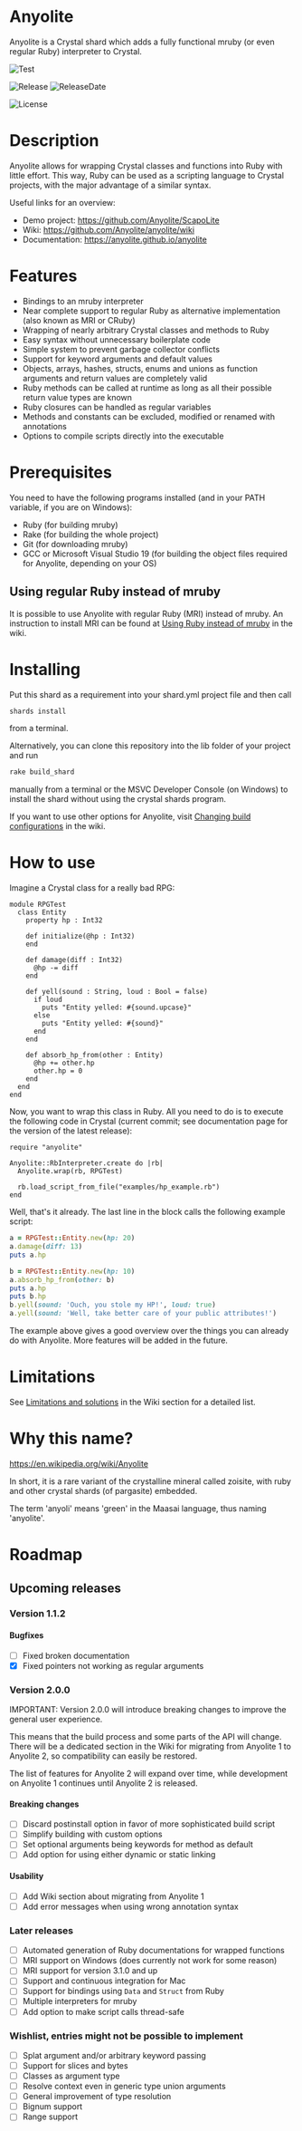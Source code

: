 # Anyolite

Anyolite is a Crystal shard which adds a fully functional mruby (or even regular Ruby) interpreter to Crystal.

![Test](https://github.com/Anyolite/anyolite/workflows/Test/badge.svg)

![Release](https://img.shields.io/github/v/release/Anyolite/anyolite)
![ReleaseDate](https://img.shields.io/github/release-date/Anyolite/anyolite)

![License](https://img.shields.io/github/license/Anyolite/anyolite)

# Description

Anyolite allows for wrapping Crystal classes and functions into Ruby with little effort.
This way, Ruby can be used as a scripting language to Crystal projects, with the major advantage of a similar syntax.

Useful links for an overview:
* Demo project: https://github.com/Anyolite/ScapoLite
* Wiki: https://github.com/Anyolite/anyolite/wiki
* Documentation: https://anyolite.github.io/anyolite

# Features

* Bindings to an mruby interpreter
* Near complete support to regular Ruby as alternative implementation (also known as MRI or CRuby)
* Wrapping of nearly arbitrary Crystal classes and methods to Ruby
* Easy syntax without unnecessary boilerplate code
* Simple system to prevent garbage collector conflicts
* Support for keyword arguments and default values
* Objects, arrays, hashes, structs, enums and unions as function arguments and return values are completely valid
* Ruby methods can be called at runtime as long as all their possible return value types are known
* Ruby closures can be handled as regular variables
* Methods and constants can be excluded, modified or renamed with annotations
* Options to compile scripts directly into the executable

# Prerequisites

You need to have the following programs installed (and in your PATH variable, if you are on Windows):
* Ruby (for building mruby)
* Rake (for building the whole project)
* Git (for downloading mruby)
* GCC or Microsoft Visual Studio 19 (for building the object files required for Anyolite, depending on your OS)

## Using regular Ruby instead of mruby

It is possible to use Anyolite with regular Ruby (MRI) instead of mruby. An instruction to install MRI can be found at [Using Ruby instead of mruby](https://github.com/Anyolite/anyolite/wiki/Using-Ruby-instead-of-mruby) in the wiki.

# Installing

Put this shard as a requirement into your shard.yml project file and then call
```bash
shards install
```
from a terminal.

Alternatively, you can clone this repository into the lib folder of your project and run
```bash
rake build_shard
```
manually from a terminal or the MSVC Developer Console (on Windows) to install the shard without using the crystal shards program.

If you want to use other options for Anyolite, visit [Changing build configurations](https://github.com/Anyolite/anyolite/wiki/Changing-build-configurations) in the wiki.

# How to use

Imagine a Crystal class for a really bad RPG:

```crystal
module RPGTest
  class Entity
    property hp : Int32

    def initialize(@hp : Int32)
    end

    def damage(diff : Int32)
      @hp -= diff
    end

    def yell(sound : String, loud : Bool = false)
      if loud
        puts "Entity yelled: #{sound.upcase}"
      else
        puts "Entity yelled: #{sound}"
      end
    end

    def absorb_hp_from(other : Entity)
      @hp += other.hp
      other.hp = 0
    end
  end
end
```

Now, you want to wrap this class in Ruby. All you need to do is to execute the following code in Crystal (current commit; see documentation page for the version of the latest release):

```crystal
require "anyolite"

Anyolite::RbInterpreter.create do |rb|
  Anyolite.wrap(rb, RPGTest)

  rb.load_script_from_file("examples/hp_example.rb")
end
```

Well, that's it already. 
The last line in the block calls the following example script:

```ruby
a = RPGTest::Entity.new(hp: 20)
a.damage(diff: 13)
puts a.hp

b = RPGTest::Entity.new(hp: 10)
a.absorb_hp_from(other: b)
puts a.hp
puts b.hp
b.yell(sound: 'Ouch, you stole my HP!', loud: true)
a.yell(sound: 'Well, take better care of your public attributes!')
```

The example above gives a good overview over the things you can already do with Anyolite.
More features will be added in the future.

# Limitations

See [Limitations and solutions](https://github.com/Anyolite/anyolite/wiki/Limitations-and-solutions) in the Wiki section for a detailed list.

# Why this name?

https://en.wikipedia.org/wiki/Anyolite

In short, it is a rare variant of the crystalline mineral called zoisite, with ruby and other crystal shards (of pargasite) embedded.

The term 'anyoli' means 'green' in the Maasai language, thus naming 'anyolite'.

# Roadmap

## Upcoming releases

### Version 1.1.2

#### Bugfixes

* [ ] Fixed broken documentation
* [X] Fixed pointers not working as regular arguments

### Version 2.0.0

IMPORTANT: Version 2.0.0 will introduce breaking changes to improve the general user experience.

This means that the build process and some parts of the API will change. There will be a dedicated
section in the Wiki for migrating from Anyolite 1 to Anyolite 2, so compatibility can easily be
restored.

The list of features for Anyolite 2 will expand over time, while development on Anyolite 1 continues
until Anyolite 2 is released.

#### Breaking changes

* [ ] Discard postinstall option in favor of more sophisticated build script
* [ ] Simplify building with custom options
* [ ] Set optional arguments being keywords for method as default
* [ ] Add option for using either dynamic or static linking

#### Usability

* [ ] Add Wiki section about migrating from Anyolite 1
* [ ] Add error messages when using wrong annotation syntax

### Later releases

* [ ] Automated generation of Ruby documentations for wrapped functions
* [ ] MRI support on Windows (does currently not work for some reason)
* [ ] MRI support for version 3.1.0 and up
* [ ] Support and continuous integration for Mac
* [ ] Support for bindings using `Data` and `Struct` from Ruby
* [ ] Multiple interpreters for mruby
* [ ] Add option to make script calls thread-safe

### Wishlist, entries might not be possible to implement

* [ ] Splat argument and/or arbitrary keyword passing
* [ ] Support for slices and bytes
* [ ] Classes as argument type
* [ ] Resolve context even in generic type union arguments
* [ ] General improvement of type resolution
* [ ] Bignum support
* [ ] Range support

